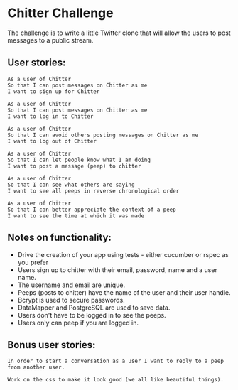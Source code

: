 Chitter Challenge
=================

The challenge is to write a little Twitter clone that will allow the users to post messages to a public stream.

User stories:
-------

```
As a user of Chitter
So that I can post messages on Chitter as me
I want to sign up for Chitter

As a user of Chitter
So that I can post messages on Chitter as me
I want to log in to Chitter

As a user of Chitter
So that I can avoid others posting messages on Chitter as me
I want to log out of Chitter

As a user of Chitter
So that I can let people know what I am doing  
I want to post a message (peep) to chitter

As a user of Chitter
So that I can see what others are saying  
I want to see all peeps in reverse chronological order

As a user of Chitter
So that I can better appreciate the context of a peep
I want to see the time at which it was made
```

Notes on functionality:
------

* Drive the creation of your app using tests - either cucumber or rspec as you prefer
* Users sign up to chitter with their email, password, name and a user name.
* The username and email are unique.
* Peeps (posts to chitter) have the name of the user and their user handle.
* Bcrypt is used to secure passwords.
* DataMapper and PostgreSQL are used to save data.
* Users don't have to be logged in to see the peeps.
* Users only can peep if you are logged in.

Bonus user stories:
-----

```
In order to start a conversation as a user I want to reply to a peep from another user.

Work on the css to make it look good (we all like beautiful things).
```
